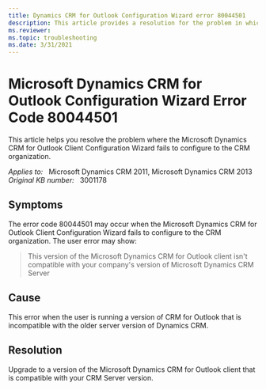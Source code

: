 ```yaml
---
title: Dynamics CRM for Outlook Configuration Wizard error 80044501
description: This article provides a resolution for the problem in which the Microsoft Dynamics CRM for Outlook Client Configuration Wizard fails to configure to the CRM organization.
ms.reviewer: 
ms.topic: troubleshooting
ms.date: 3/31/2021
---
```

# Microsoft Dynamics CRM for Outlook Configuration Wizard Error Code 80044501

This article helps you resolve the problem where the Microsoft Dynamics CRM for Outlook Client Configuration Wizard fails to configure to the CRM organization.

_Applies to:_ &nbsp; Microsoft Dynamics CRM 2011, Microsoft Dynamics CRM 2013  
_Original KB number:_ &nbsp; 3001178

## Symptoms

The error code 80044501 may occur when the Microsoft Dynamics CRM for Outlook Client Configuration Wizard fails to configure to the CRM organization. The user error may show:

> This version of the Microsoft Dynamics CRM for Outlook client isn't compatible with your company's version of Microsoft Dynamics CRM Server

## Cause

This error when the user is running a version of CRM for Outlook that is incompatible with the older server version of Dynamics CRM.

## Resolution

Upgrade to a version of the Microsoft Dynamics CRM for Outlook client that is compatible with your CRM Server version.
